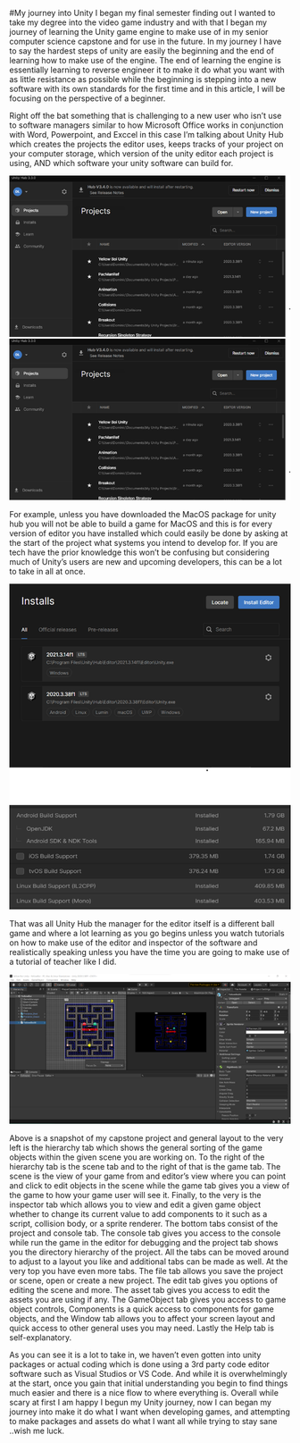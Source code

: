 #My journey into Unity
  I began my final semester finding out I wanted to take my degree into the video game industry and with that 
I began my journey of learning the Unity game engine to make use of in my senior computer science capstone and for use in the future. 
In my journey I have to say the hardest steps of unity are easily the beginning and the end of learning how to make use of the engine. 
The end of learning the engine is essentially learning to reverse engineer it to make it do what you want with as little resistance as possible 
while the beginning is stepping into a new software with its own standards for the first time and in this article, 
I will be focusing on the perspective of a beginner.

  Right off the bat something that is challenging to a new user who isn’t use to software managers similar to how Microsoft Office works
in conjunction with Word, Powerpoint, and Exccel in this case I’m talking about Unity Hub which creates the projects the editor uses, 
keeps tracks of your project on your computer storage,  which version of the unity editor each project is using, AND which software your unity software can build for. 

![pic0](https://github.com/UsabilityEngineering/ux-portfolio-DustyDomino1774/blob/master/assets/Picture0.png)
<img src="assets/Picture0.png" class="img-responsive" alt="">

  For example, unless you have downloaded the MacOS package for unity hub you will not be able to build a game for MacOS 
and this is for every version of editor you have installed which could easily be done by asking at the start of the project 
what systems you intend to develop for. If you are tech have the prior knowledge this won’t be confusing but considering much of
Unity’s users are new and upcoming developers, this can be a lot to take in all at once.

<img src="assets/Picture1.png" class="img-responsive" alt="">

<img src="assets/Picture2.png" class="img-responsive" alt="">

  That was all Unity Hub the manager for the editor itself is a different ball game and where a lot learning as you go begins unless
you watch tutorials on how to make use of the editor and inspector of the software and realistically speaking unless you have the 
time you are going to make use of a tutorial of teacher like I did.

<img src="assets/Picture3.png" class="img-responsive" alt="">

  Above is a snapshot of my capstone project and general layout to the very left is the hierarchy tab which shows the general sorting of the 
game objects within the given scene you are working on. To the right of the hierarchy tab is the scene tab and to the right of that is the game tab. 
The scene is the view of your game from and editor’s view where you can point and click to edit objects in the scene while the game tab gives you a 
view of the game to how your game user will see it. Finally, to the very is the inspector tab which allows you to view and edit a given game object 
whether to change its current value to add components to it such as a script, collision body, or a sprite renderer. The bottom tabs consist of the project 
and console tab. The console tab gives you access to the console while run the game in the editor for debugging and the project tab shows you the directory hierarchy
of the project. All the tabs can be moved around to adjust to a layout you like and additional tabs can be made as well. At the very top you have even more tabs.
The file tab allows you save the project or scene, open or create a new project. The edit tab gives you options of editing the scene and more.
The asset tab gives you access to edit the assets you are using if any. The GameObject tab gives you access to game object controls,
Components is a quick access to components for game objects, and the Window tab allows you to affect your screen layout and quick access
to other general uses you may need. Lastly the Help tab is self-explanatory.

  As you can see it is a lot to take in, we haven’t even gotten into unity packages or actual coding which is done using a 
3rd party code editor software such as Visual Studios or VS Code. And while it is overwhelmingly at the start, once you gain that initial understanding
you begin to find things much easier and there is a nice flow to where everything is. Overall while scary at first I am happy I begun my Unity journey,
now I can began my journey into make it do what I want when developing games, and attempting to make packages and assets do what I want all while trying to stay sane
..wish me luck.
